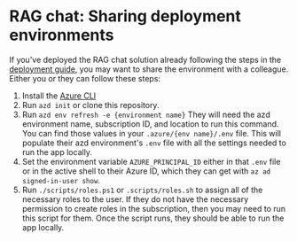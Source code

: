 # RAG chat: Sharing deployment environments

If you've deployed the RAG chat solution already following the steps in the [deployment guide](../README.md#deploying), you may want to share the environment with a colleague.
Either you or they can follow these steps:

1. Install the [Azure CLI](https://learn.microsoft.com/cli/azure/install-azure-cli)
1. Run `azd init` or clone this repository.
1. Run `azd env refresh -e {environment name}`
   They will need the azd environment name, subscription ID, and location to run this command. You can find those values in your `.azure/{env name}/.env` file.  This will populate their azd environment's `.env` file with all the settings needed to run the app locally.
1. Set the environment variable `AZURE_PRINCIPAL_ID` either in that `.env` file or in the active shell to their Azure ID, which they can get with `az ad signed-in-user show`.
1. Run `./scripts/roles.ps1` or `.scripts/roles.sh` to assign all of the necessary roles to the user.  If they do not have the necessary permission to create roles in the subscription, then you may need to run this script for them. Once the script runs, they should be able to run the app locally.
